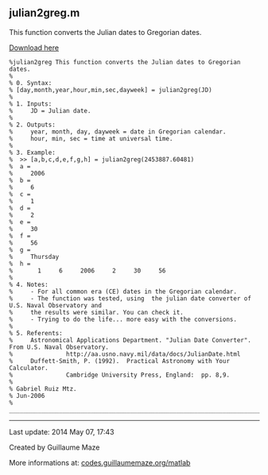 ## julian2greg.m ##
This function converts the Julian dates to Gregorian dates.

[Download here](http://guillaumemaze.googlecode.com/svn/trunk/matlab/codes/mcentral/julian2greg.m)

```
%julian2greg This function converts the Julian dates to Gregorian dates.
%
% 0. Syntax:
% [day,month,year,hour,min,sec,dayweek] = julian2greg(JD)
%
% 1. Inputs:
%     JD = Julian date.   
%
% 2. Outputs:
%     year, month, day, dayweek = date in Gregorian calendar.
%     hour, min, sec = time at universal time.
%
% 3. Example:
%  >> [a,b,c,d,e,f,g,h] = julian2greg(2453887.60481)
%  a = 
%     2006      
%  b =
%     6
%  c =
%     1
%  d =
%     2
%  e =
%     30
%  f =
%     56
%  g = 
%     Thursday
%  h =
%       1     6     2006     2     30     56
%
% 4. Notes:
%     - For all common era (CE) dates in the Gregorian calendar.
%     - The function was tested, using  the julian date converter of U.S. Naval Observatory and
%     the results were similar. You can check it.
%     - Trying to do the life... more easy with the conversions.
%
% 5. Referents:
%     Astronomical Applications Department. "Julian Date Converter". From U.S. Naval Observatory.
%               http://aa.usno.navy.mil/data/docs/JulianDate.html
%     Duffett-Smith, P. (1992).  Practical Astronomy with Your Calculator.
%               Cambridge University Press, England:  pp. 8,9.
%
% Gabriel Ruiz Mtz.
% Jun-2006
% ____________________________________________________________________________________________
```

---

Last update: 2014 May 07, 17:43

Created by Guillaume Maze

More informations at: [codes.guillaumemaze.org/matlab](http://codes.guillaumemaze.org/matlab)
